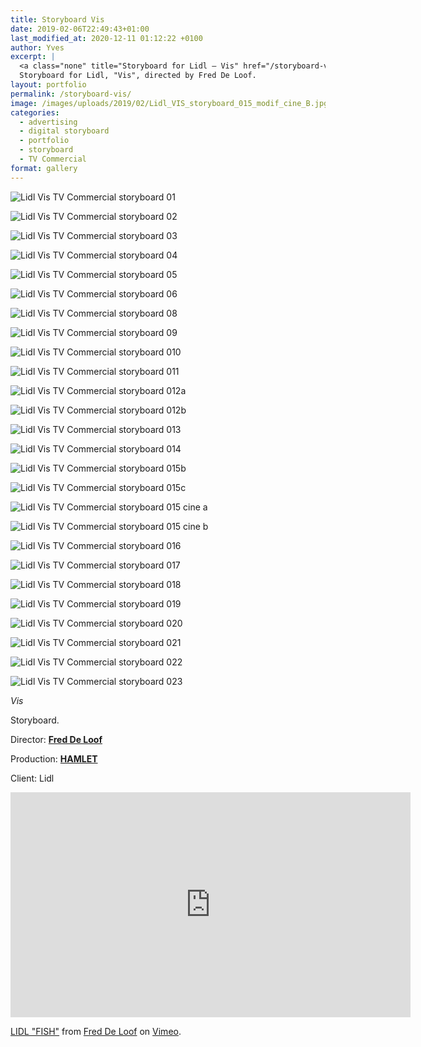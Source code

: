 ```yaml
---
title: Storyboard Vis
date: 2019-02-06T22:49:43+01:00
last_modified_at: 2020-12-11 01:12:22 +0100
author: Yves
excerpt: |
  <a class="none" title="Storyboard for Lidl — Vis" href="/storyboard-vis/" rel=""><img class="picture" title="Toyota Idents — ECB Sponsorship — Storyboard" src="/images/uploads/2019/02/Lidl_VIS_storyboard_015.jpg" alt="Lidl — Vis — Storyboard" /></a>
  Storyboard for Lidl, "Vis", directed by Fred De Loof.
layout: portfolio
permalink: /storyboard-vis/
image: /images/uploads/2019/02/Lidl_VIS_storyboard_015_modif_cine_B.jpg
categories:
  - advertising
  - digital storyboard
  - portfolio
  - storyboard
  - TV Commercial
format: gallery
---
```


![Lidl Vis TV Commercial storyboard 01](/images/uploads/2019/02/Lidl_VIS_storyboard_01.jpg)

![Lidl Vis TV Commercial storyboard 02](/images/uploads/2019/02/Lidl_VIS_storyboard_02.jpg)

![Lidl Vis TV Commercial storyboard 03](/images/uploads/2019/02/Lidl_VIS_storyboard_03.jpg)

![Lidl Vis TV Commercial storyboard 04](/images/uploads/2019/02/Lidl_VIS_storyboard_04.jpg)

![Lidl Vis TV Commercial storyboard 05](/images/uploads/2019/02/Lidl_VIS_storyboard_05.jpg)

![Lidl Vis TV Commercial storyboard 06](/images/uploads/2019/02/Lidl_VIS_storyboard_07.jpg)

![Lidl Vis TV Commercial storyboard 08](/images/uploads/2019/02/Lidl_VIS_storyboard_08.jpg)

![Lidl Vis TV Commercial storyboard 09](/images/uploads/2019/02/Lidl_VIS_storyboard_09.jpg)

![Lidl Vis TV Commercial storyboard 010](/images/uploads/2019/02/Lidl_VIS_storyboard_010.jpg)

![Lidl Vis TV Commercial storyboard 011](/images/uploads/2019/02/Lidl_VIS_storyboard_011.jpg)

![Lidl Vis TV Commercial storyboard 012a](/images/uploads/2019/02/Lidl_VIS_storyboard_012a.jpg)

![Lidl Vis TV Commercial storyboard 012b](/images/uploads/2019/02/Lidl_VIS_storyboard_012b.jpg)

![Lidl Vis TV Commercial storyboard 013](/images/uploads/2019/02/Lidl_VIS_storyboard_013.jpg)

![Lidl Vis TV Commercial storyboard 014](/images/uploads/2019/02/Lidl_VIS_storyboard_014.jpg)

![Lidl Vis TV Commercial storyboard 015b](/images/uploads/2019/02/Lidl_VIS_storyboard_015B.jpg)

![Lidl Vis TV Commercial storyboard 015c](/images/uploads/2019/02/Lidl_VIS_storyboard_015C.jpg)

![Lidl Vis TV Commercial storyboard 015 cine a](/images/uploads/2019/02/Lidl_VIS_storyboard_015_modif_cine_A.jpg)

![Lidl Vis TV Commercial storyboard 015 cine b](/images/uploads/2019/02/Lidl_VIS_storyboard_015_modif_cine_B.jpg)

![Lidl Vis TV Commercial storyboard 016](/images/uploads/2019/02/Lidl_VIS_storyboard_016.jpg)

![Lidl Vis TV Commercial storyboard 017](/images/uploads/2019/02/Lidl_VIS_storyboard_017.jpg)

![Lidl Vis TV Commercial storyboard 018](/images/uploads/2019/02/Lidl_VIS_storyboard_018.jpg)

![Lidl Vis TV Commercial storyboard 019](/images/uploads/2019/02/lidl_vis_storyboard_019.jpg)

![Lidl Vis TV Commercial storyboard 020](/images/uploads/2019/02/Lidl_VIS_storyboard_020.jpg)

![Lidl Vis TV Commercial storyboard 021](/images/uploads/2019/02/Lidl_VIS_storyboard_021.jpg)

![Lidl Vis TV Commercial storyboard 022](/images/uploads/2019/02/Lidl_VIS_storyboard_022.jpg)

![Lidl Vis TV Commercial storyboard 023](/images/uploads/2019/02/Lidl_VIS_storyboard_023.jpg)

_Vis_

Storyboard.

Director: [**Fred De Loof**](http://freddeloof.com)

Production: [**HAMLET**](http://www.hamlet.tv)

Client: Lidl

<iframe src="https://player.vimeo.com/video/236475540?color=ffffff&byline=0" width="640" height="360" frameborder="0" allow="autoplay; fullscreen" allowfullscreen></iframe>
<p><a href="https://vimeo.com/236475540">LIDL &quot;FISH&quot;</a> from <a href="https://vimeo.com/freddeloof">Fred De Loof</a> on <a href="https://vimeo.com">Vimeo</a>.</p>
